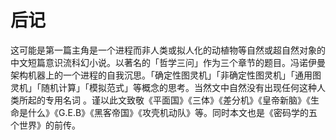 # 后记
这可能是第一篇主角是一个进程而非人类或拟人化的动植物等自然或超自然对象的中文短篇意识流科幻小说。以著名的「哲学三问」作为三个章节的题目。冯诺伊曼架构机器上的一个进程的自我沉思。「确定性图灵机」「非确定性图灵机」「通用图灵机」「随机计算」「模拟范式」等概念的思考。当然文中自然没有出现任何这种人类所起的专用名词 。谨以此文致敬《平面国》《三体》《差分机》《皇帝新脑》《生命是什么》《G.E.B》《黑客帝国》《攻壳机动队》等。同时本文也是《密码学的五个世界》的前传。
